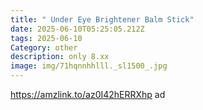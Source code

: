 ```yaml
---
title: " Under Eye Brightener Balm Stick"
date: 2025-06-10T05:25:05.212Z
tags: 2025-06-10
Category: other
description: only 8.xx
image: img/71hqnnhhlll._sl1500_.jpg
---
```

https://amzlink.to/az0I42hERRXhp  ad